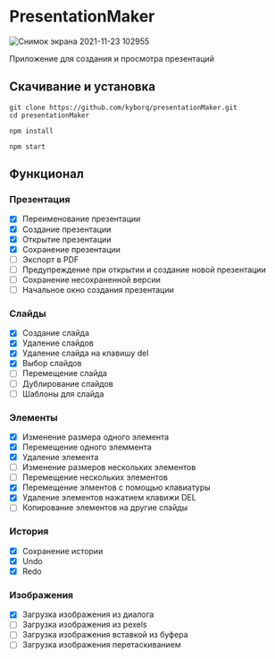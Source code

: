 # PresentationMaker

![Снимок экрана 2021-11-23 102955](https://user-images.githubusercontent.com/52314985/142985297-6db86cb9-aedb-47ae-97d0-0efdd0fa4d72.png)

Приложение для создания и просмотра презентаций

## Скачивание и установка 

```
git clone https://github.com/kyborq/presentationMaker.git
cd presentationMaker

npm install

npm start
```
## Функционал

### Презентация

- [x] Переименование презентации
- [x] Создание презентации
- [x] Открытие презентации
- [x] Сохранение презентации
- [ ] Экспорт в PDF
- [ ] Предупреждение при открытии и создание новой презентации
- [ ] Сохранение несохраненной версии
- [ ] Начальное окно создания презентации

### Слайды

- [x] Создание слайда
- [x] Удаление слайдов
- [x] Удаление слайда на клавишу del
- [x] Выбор слайдов
- [ ] Перемещение слайда
- [ ] Дублирование слайдов
- [ ] Шаблоны для слайда

### Элементы
- [x] Изменение размера одного элемента
- [x] Перемещение одного элеммента
- [x] Удаление элемента
- [ ] Изменение размеров нескольких элементов
- [ ] Перемещение нескольких элементов
- [x] Перемещение элментов с помощью клавиатуры
- [x] Удаление элементов нажатием клавижи DEL
- [ ] Копирование элементов на другие слайды

### История
- [x] Сохранение истории
- [x] Undo
- [x] Redo

### Изображения
- [x] Загрузка изображения из диалога
- [ ] Загрузка изображения из pexels
- [ ] Загрузка изображения вставкой из буфера
- [ ] Загрузка изображения перетаскиванием
